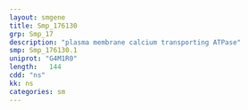 ```yaml
---
layout: smgene
title: Smp_176130
grp: Smp_17
description: "plasma membrane calcium transporting ATPase"
smp: Smp_176130.1
uniprot: "G4M1R0"
length:   144
cdd: "ns"
kk: ns
categories: sm
---
```

